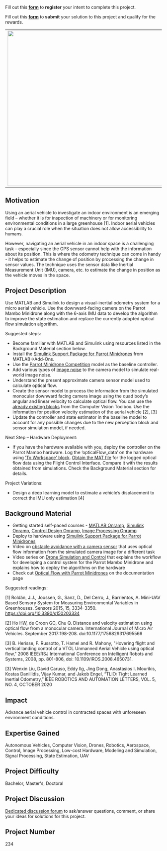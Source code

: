 Fill out this <strong>[form](https://www.mathworks.com/academia/student-challenge/mathworks-excellence-in-innovation-signup.html?tfa_1=Visual%20-%20Inertial%20Odometry%20for%20a%20Minidrone&tfa_2=234)</strong> to **register** your intent to complete this project.

Fill out this <strong>[form](https://www.mathworks.com/academia/student-challenge/mathworks-excellence-in-innovation-submission-form.html?tfa_1=Visual%20-%20Inertial%20Odometry%20for%20a%20Minidrone&tfa_2=234)</strong> to **submit** your solution to this project and qualify for the rewards.

<table>
<td><img src="https://gist.githubusercontent.com/robertogl/e0115dc303472a9cfd52bbbc8edb7665/raw/visualIntertialOdometry.png"  width=500 /></td>
<td><p><h1>Visual - Inertial Odometry for a Minidrone </h1></p>
<p>Design and implement a visual/visual-inertial odometry system using onboard camera for a Minidrone.</p>
</table>

## Motivation

Using an aerial vehicle to investigate an indoor environment is an emerging field – whether it is for inspection of machinery or for monitoring environmental conditions in a large greenhouse [1]. Indoor aerial vehicles can play a crucial role when the situation does not allow accessibility to humans. 

However, navigating an aerial vehicle in an indoor space is a challenging task – especially since the GPS sensor cannot help with the information about its position. This is where the odometry technique can come in handy - it helps to estimate the change of position by processing the change in sensor values. The technique uses the sensor data like Inertial Measurement Unit (IMU), camera, etc. to estimate the change in position as the vehicle moves in the space.


## Project Description

Use MATLAB and Simulink to design a visual-inertial odometry system for a micro aerial vehicle. Use the downward-facing camera on the Parrot Mambo Minidrone along with the 6-axis IMU data to develop the algorithm to improve the state estimation and replace the currently adopted optical flow simulation algorithm.

Suggested steps:
 - Become familiar with MATLAB and Simulink using resources listed in the Background Material section below.
 - Install the [Simulink Support Package for Parrot Minidrones](https://www.mathworks.com/matlabcentral/fileexchange/63318-simulink-support-package-for-parrot-minidrones) from MATLAB-&gt;Add-Ons.
 - Use the [Parrot Minidrone Competition](https://www.mathworks.com/help/supportpkg/parrot/ref/color-detection-and-landing-parrot-example.html) model as the baseline controller.
 - Add various types of [image noise](https://www.mathworks.com/help/images/ref/imnoise.html) to the camera model to simulate real-world image noise. 
 - Understand the present approximate camera sensor model used to calculate optical flow. 
 - Create the sensor model to process the information from the simulated monocular downward facing camera image using the quad body’s angular and linear velocity to calculate optical flow. You can use the [already existing blocks](https://www.mathworks.com/help/vision/referencelist.html?type=block&amp;s_tid=CRUX_topnav) from the Computer Vision Toolbox. Use the information for position velocity estimation of the aerial vehicle [2], [3] 
- Update the controller and state estimator in the baseline model to account for any possible changes due to the new perception block and sensor simulation model, if needed.

Next Step – Hardware Deployment:
 - If you have the hardware available with you, deploy the controller on the Parrot Mambo hardware. Log the ‘opticalFlow_data’ on the hardware using ['To Workspace' block](https://www.mathworks.com/help/simulink/slref/toworkspace.html). [Obtain the MAT file](https://www.mathworks.com/help/supportpkg/parrot/ug/using-flight-control-interface-to-obtain-the-log-files.html) for the logged optical flow data using the Flight Control Interface. Compare it with the results obtained from simulations. Check the Background Material section for details.

Project Variations:
 - Design a deep learning model to estimate a vehicle’s displacement to correct the IMU only estimation [4]


## Background Material

 - Getting started self-paced courses - [MATLAB Onramp](https://www.mathworks.com/learn/tutorials/matlab-onramp.html), [Simulink Onramp](https://www.mathworks.com/learn/tutorials/simulink-onramp.html), [Control Design Onramp](https://www.mathworks.com/learn/tutorials/control-design-onramp-with-simulink.html), [Image Processing Onramp](https://www.mathworks.com/learn/tutorials/image-processing-onramp.html)
 - Deploy to hardware using [Simulink Support Package for Parrot Minidrones](https://www.mathworks.com/help/supportpkg/parrot/)
 - Video on [obstacle avoidance with a camera sensor](https://www.youtube.com/watch?v=YTmq13xGnLg) that uses optical flow information from the simulated camera image for a different task
 - Video series on [Drone Simulation and Control](https://www.mathworks.com/videos/series/drone-simulation-and-control.html) that explains the workflow for developing a control system for the Parrot Mambo Minidrone and explains how to deploy the algorithms on the hardware
 - Check out [Optical Flow with Parrot Minidrones](https://www.mathworks.com/help/supportpkg/parrot/ug/optical-flow-with-parrot-minidrones.html) on the documentation page 


Suggested readings:

[1] Roldán, J.J., Joossen, G., Sanz, D., Del Cerro, J., Barrientos, A. Mini-UAV Based Sensory System for Measuring Environmental Variables in Greenhouses. Sensors 2015, 15, 3334-3350. https://doi.org/10.3390/s150203334 

[2] Ho HW, de Croon GC, Chu Q. Distance and velocity estimation using optical flow from a monocular camera. International Journal of Micro Air Vehicles. September 2017:198-208. doi:10.1177/1756829317695566  

[3] B. Herisse, F. Russotto, T. Hamel and R. Mahony, "Hovering flight and vertical landing control of a VTOL Unmanned Aerial Vehicle using optical flow," 2008 IEEE/RSJ International Conference on Intelligent Robots and Systems, 2008, pp. 801-806, doi: 10.1109/IROS.2008.4650731.
  
[3] Wenxin Liu, David Caruso, Eddy Ilg, Jing Dong, Anastasios I. Mourikis, Kostas Daniilidis,
Vijay Kumar, and Jakob Engel, “TLIO: Tight Learned Inertial Odometry,” IEEE ROBOTICS AND AUTOMATION LETTERS, VOL. 5, NO. 4, OCTOBER 2020


## Impact

 Advance aerial vehicle control in contracted spaces with unforeseen environment conditions.

## Expertise Gained 

Autonomous Vehicles, Computer Vision, Drones, Robotics, Aerospace, Control, Image Processing, Low-cost Hardware, Modeling and Simulation, Signal Processing, State Estimation, UAV


## Project Difficulty

Bachelor, Master's, Doctoral

## Project Discussion

[Dedicated discussion forum](https://github.com/mathworks/MathWorks-Excellence-in-Innovation/discussions/68) to ask/answer questions, comment, or share your ideas for solutions for this project.

## Project Number

234
